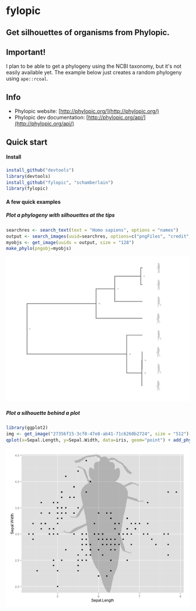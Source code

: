 fylopic
=======

## Get silhouettes of organisms from Phylopic.

## Important!

I plan to be able to get a phylogeny using the NCBI taxonomy, but it's not easily available yet. The example below just creates a random phylogeny using `ape::rcoal`.

## Info
+ Phylopic website: [http://phylopic.org/](http://phylopic.org/)
+ Phylopic dev documentation: [http://phylopic.org/api/](http://phylopic.org/api/)

## Quick start

#### Install
```r
install_github("devtools")
library(devtools)
install_github("fylopic", "schamberlain")
library(fylopic)
```

#### A few quick examples

##### Plot a phylogeny with silhouettes at the tips

```r
searchres <- search_text(text = "Homo sapiens", options = "names")
output <- search_images(uuid=searchres, options=c("pngFiles", "credit", "canonicalName"))
myobjs <- get_image(uuids = output, size = "128") 
make_phylo(pngobj=myobjs)
```

![phylo](/inst/assets/img/readme_image.png)


##### Plot a silhouette behind a plot

```r
library(ggplot2)
img <- get_image("27356f15-3cf8-47e8-ab41-71c6260b2724", size = "512")[[1]]
qplot(x=Sepal.Length, y=Sepal.Width, data=iris, geom="point") + add_phylopic(img)
```

![phylo](/inst/assets/img/img_behind_plot.png)